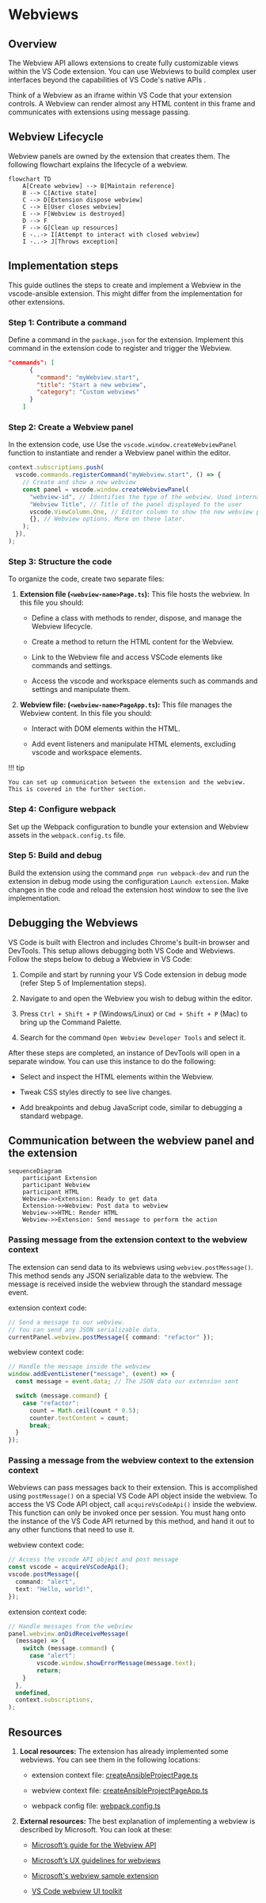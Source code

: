 # Webviews

## Overview

The Webview API allows extensions to create fully customizable views within the
VS Code extension. You can use Webviews to build complex user interfaces beyond
the capabilities of VS Code's native APIs .

Think of a Webview as an iframe within VS Code that your extension controls. A
Webview can render almost any HTML content in this frame and communicates with
extensions using message passing.

## Webview Lifecycle

Webview panels are owned by the extension that creates them. The following
flowchart explains the lifecycle of a webview.

```mermaid
flowchart TD
    A[Create webview] --> B[Maintain reference]
    B --> C[Active state]
    C --> D[Extension dispose webview]
    C --> E[User closes webview]
    E --> F[Webview is destroyed]
    D --> F
    F --> G[Clean up resources]
    E -..-> I[Attempt to interact with closed webview]
    I -..-> J[Throws exception]
```

## Implementation steps

This guide outlines the steps to create and implement a Webview in the
vscode-ansible extension. This might differ from the implementation for other
extensions.

### Step 1: Contribute a command

Define a command in the `package.json` for the extension. Implement this command
in the extension code to register and trigger the Webview.

```json
"commands": [
      {
        "command": "myWebview.start",
        "title": "Start a new webview",
        "category": "Custom webviews"
      }
    ]
```

### Step 2: Create a Webview panel

In the extension code, use Use the `vscode.window.createWebviewPanel` function
to instantiate and render a Webview panel within the editor.

```typescript
context.subscriptions.push(
  vscode.commands.registerCommand("myWebview.start", () => {
    // Create and show a new webview
    const panel = vscode.window.createWebviewPanel(
      "webview-id", // Identifies the type of the webview. Used internally
      "Webview Title", // Title of the panel displayed to the user
      vscode.ViewColumn.One, // Editor column to show the new webview panel in.
      {}, // Webview options. More on these later.
    );
  }),
);
```

### Step 3: Structure the code

To organize the code, create two separate files:

1. **Extension file (`<webview-name>Page.ts`):** This file hosts the webview. In
   this file you should:
   - Define a class with methods to render, dispose, and manage the Webview
     lifecycle.

   - Create a method to return the HTML content for the Webview.

   - Link to the Webview file and access VSCode elements like commands and
     settings.

   - Access the vscode and workspace elements such as commands and settings and
     manipulate them.

2. **Webview file: (`<webview-name>PageApp.ts`):** This file manages the Webview
   content. In this file you should:
   - Interact with DOM elements within the HTML.

   - Add event listeners and manipulate HTML elements, excluding vscode and
     workspace elements.

!!! tip

    You can set up communication between the extension and the webview. This is covered in the further section.

### Step 4: Configure webpack

Set up the Webpack configuration to bundle your extension and Webview assets in
the `webpack.config.ts` file.

### Step 5: Build and debug

Build the extension using the command `pnpm run webpack-dev` and run the
extension in debug mode using the configuration `Launch extension`. Make changes
in the code and reload the extension host window to see the live implementation.

## Debugging the Webviews

VS Code is built with Electron and includes Chrome's built-in browser and
DevTools. This setup allows debugging both VS Code and Webviews. Follow the
steps below to debug a Webview in VS Code:

1. Compile and start by running your VS Code extension in debug mode (refer Step
   5 of Implementation steps).

2. Navigate to and open the Webview you wish to debug within the editor.

3. Press `Ctrl + Shift + P` (Windows/Linux) or `Cmd + Shift + P` (Mac) to bring
   up the Command Palette.

4. Search for the command `Open Webview Developer Tools` and select it.

After these steps are completed, an instance of DevTools will open in a separate
window. You can use this instance to do the following:

- Select and inspect the HTML elements within the Webview.

- Tweak CSS styles directly to see live changes.

- Add breakpoints and debug JavaScript code, similar to debugging a standard
  webpage.

## Communication between the webview panel and the extension

```mermaid
sequenceDiagram
    participant Extension
    participant Webview
    participant HTML
    Webview->>Extension: Ready to get data
    Extension->>Webview: Post data to webview
    Webview->>HTML: Render HTML
    Webview->>Extension: Send message to perform the action
```

### Passing message from the extension context to the webview context

The extension can send data to its webviews using `webview.postMessage()`. This
method sends any JSON serializable data to the webview. The message is received
inside the webview through the standard message event.

extension context code:

```typescript
// Send a message to our webview.
// You can send any JSON serializable data.
currentPanel.webview.postMessage({ command: "refactor" });
```

webview context code:

```typescript
// Handle the message inside the webview
window.addEventListener("message", (event) => {
  const message = event.data; // The JSON data our extension sent

  switch (message.command) {
    case "refactor":
      count = Math.ceil(count * 0.5);
      counter.textContent = count;
      break;
  }
});
```

### Passing a message from the webview context to the extension context

Webviews can pass messages back to their extension. This is accomplished using
`postMessage()` on a special VS Code API object inside the webview. To access
the VS Code API object, call `acquireVsCodeApi()` inside the webview. This
function can only be invoked once per session. You must hang onto the instance
of the VS Code API returned by this method, and hand it out to any other
functions that need to use it.

webview context code:

```typescript
// Access the vscode API object and post message
const vscode = acquireVsCodeApi();
vscode.postMessage({
  command: "alert",
  text: "Hello, world!",
});
```

extension context code:

```typescript
// Handle messages from the webview
panel.webview.onDidReceiveMessage(
  (message) => {
    switch (message.command) {
      case "alert":
        vscode.window.showErrorMessage(message.text);
        return;
    }
  },
  undefined,
  context.subscriptions,
);
```

## Resources

1. **Local resources:** The extension has already implemented some webviews. You
   can see them in the following locations:
   - extension context file:
     [createAnsibleProjectPage.ts](https://github.com/ansible/vscode-ansible/blob/main/src/features/contentCreator/createAnsibleProjectPage.ts)

   - webview context file:
     [createAnsibleProjectPageApp.ts](https://github.com/ansible/vscode-ansible/blob/main/src/webview/apps/contentCreator/createAnsibleProjectPageApp.ts)

   - webpack config file:
     [webpack.config.ts](https://github.com/ansible/vscode-ansible/blob/main/webpack.config.ts)

2. **External resources:** The best explanation of implementing a webview is
   described by Microsoft. You can look at these:
   - [Microsoft’s guide for the Webview API](https://code.visualstudio.com/api/extension-guides/webview)

   - [Microsoft’s UX guidelines for webviews](https://code.visualstudio.com/api/ux-guidelines/webviews)

   - [Microsoft's webview sample extension](https://github.com/microsoft/vscode-extension-samples/blob/main/webview-sample/README.md)

   - [VS Code webview UI toolkit](https://github.com/microsoft/vscode-webview-ui-toolkit)
